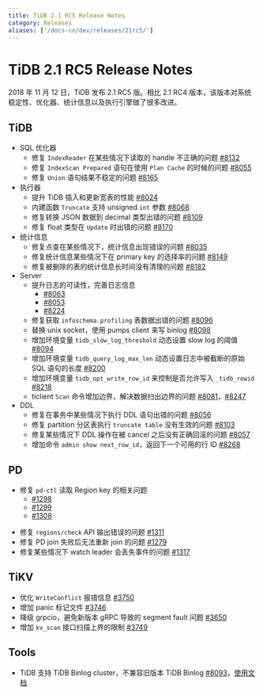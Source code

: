 ```yaml
---
title: TiDB 2.1 RC5 Release Notes
category: Releases
aliases: ['/docs-cn/dev/releases/21rc5/']
---
```


<!-- markdownlint-disable MD032 -->

# TiDB 2.1 RC5 Release Notes

2018 年 11 月 12 日，TiDB 发布 2.1 RC5 版。相比 2.1 RC4 版本，该版本对系统稳定性、优化器、统计信息以及执行引擎做了很多改进。

## TiDB

+ SQL 优化器
    - 修复 `IndexReader` 在某些情况下读取的 handle 不正确的问题 [#8132](https://github.com/pingcap/tidb/pull/8132)
    - 修复 `IndexScan Prepared` 语句在使用 `Plan Cache` 的时候的问题 [#8055](https://github.com/pingcap/tidb/pull/8055)
    - 修复 `Union` 语句结果不稳定的问题 [#8165](https://github.com/pingcap/tidb/pull/8165)
+ 执行器
    - 提升 TiDB 插入和更新宽表的性能 [#8024](https://github.com/pingcap/tidb/pull/8024)
    - 内建函数 `Truncate` 支持 unsigned `int` 参数 [#8068](https://github.com/pingcap/tidb/pull/8068)
    - 修复转换 JSON 数据到 decimal 类型出错的问题 [#8109](https://github.com/pingcap/tidb/pull/8109)
    - 修复 float 类型在 `Update` 时出错的问题 [#8170](https://github.com/pingcap/tidb/pull/8170)
+ 统计信息
    - 修复点查在某些情况下，统计信息出现错误的问题 [#8035](https://github.com/pingcap/tidb/pull/8035)
    - 修复统计信息某些情况下在 primary key 的选择率的问题 [#8149](https://github.com/pingcap/tidb/pull/8149)
    - 修复被删除的表的统计信息长时间没有清理的问题 [#8182](https://github.com/pingcap/tidb/pull/8182)
+ Server
    + 提升日志的可读性，完善日志信息
        - [#8063](https://github.com/pingcap/tidb/pull/8063)
        - [#8053](https://github.com/pingcap/tidb/pull/8053)
        - [#8224](https://github.com/pingcap/tidb/pull/8224)
    - 修复获取 `infoschema.profiling` 表数据出错的问题 [#8096](https://github.com/pingcap/tidb/pull/8096)
    - 替换 unix socket，使用 pumps client 来写 binlog [#8098](https://github.com/pingcap/tidb/pull/8098)
    - 增加环境变量 `tidb_slow_log_threshold` 动态设置 slow log 的阈值 [#8094](https://github.com/pingcap/tidb/pull/8094)
    - 增加环境变量 `tidb_query_log_max_len` 动态设置日志中被截断的原始 SQL 语句的长度 [#8200](https://github.com/pingcap/tidb/pull/8200)
    - 增加环境变量 `tidb_opt_write_row_id` 来控制是否允许写入 `_tidb_rowid` [#8218](https://github.com/pingcap/tidb/pull/8218)
    - ticlient `Scan` 命令增加边界，解决数据扫出边界的问题 [#8081](https://github.com/pingcap/tidb/pull/8081)，[#8247](https://github.com/pingcap/tidb/pull/8247)
+ DDL
    - 修复在事务中某些情况下执行 DDL 语句出错的问题 [#8056](https://github.com/pingcap/tidb/pull/8056)
    - 修复 partition 分区表执行 `truncate table` 没有生效的问题 [#8103](https://github.com/pingcap/tidb/pull/8103)
    - 修复某些情况下 DDL 操作在被 cancel 之后没有正确回滚的问题 [#8057](https://github.com/pingcap/tidb/pull/8057)
    - 增加命令 `admin show next_row_id`，返回下一个可用的行 ID [#8268](https://github.com/pingcap/tidb/pull/8268)

## PD

+ 修复 `pd-ctl` 读取 Region key 的相关问题
    - [#1298](https://github.com/pingcap/pd/pull/1298)
    - [#1299](https://github.com/pingcap/pd/pull/1299)
    - [#1308](https://github.com/pingcap/pd/pull/1308)

- 修复 `regions/check` API 输出错误的问题 [#1311](https://github.com/pingcap/pd/pull/1311)
- 修复 PD join 失败后无法重新 join 的问题 [#1279](https://github.com/pingcap/pd/pull/1279)
- 修复某些情况下 watch leader 会丢失事件的问题 [#1317](https://github.com/pingcap/pd/pull/1317)

## TiKV

- 优化 `WriteConflict` 报错信息 [#3750](https://github.com/tikv/tikv/pull/3750)
- 增加 panic 标记文件 [#3746](https://github.com/tikv/tikv/pull/3746)
- 降级 grpcio，避免新版本 gRPC 导致的 segment fault 问题 [#3650](https://github.com/tikv/tikv/pull/3650)
- 增加 `kv_scan` 接口扫描上界的限制 [#3749](https://github.com/tikv/tikv/pull/3749)

## Tools

- TiDB 支持 TiDB Binlog cluster，不兼容旧版本 TiDB Binlog [#8093](https://github.com/pingcap/tidb/pull/8093)，[使用文档](/tidb-binlog/tidb-binlog-overview.md)
